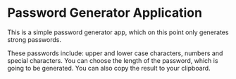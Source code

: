 # Password Generator Application
This is a simple password generator app, which on this point only generates strong passwords. 

These passwords include: upper and lower case characters, numbers and special characters. 
You can choose the length of the password, which is going to be generated. 
You can also copy the result to your clipboard.
